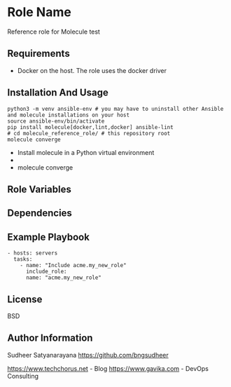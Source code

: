 Role Name
=========

Reference role for Molecule test


Requirements
------------

* Docker on the host. The role uses the docker driver

Installation And Usage
-----------------------
```shell
python3 -m venv ansible-env # you may have to uninstall other Ansible and molecule installations on your host
source ansible-env/bin/activate
pip install molecule[docker,lint,docker] ansible-lint
# cd molecule_reference_role/ # this repository root
molecule converge
```
* Install molecule in a Python virtual environment
* 
* molecule converge

Role Variables
--------------


Dependencies
------------

Example Playbook
----------------

    - hosts: servers
      tasks:
        - name: "Include acme.my_new_role"
          include_role:
          name: "acme.my_new_role"

License
-------

BSD

Author Information
------------------
Sudheer Satyanarayana
https://github.com/bngsudheer

https://www.techchorus.net - Blog
https://www.gavika.com - DevOps Consulting

